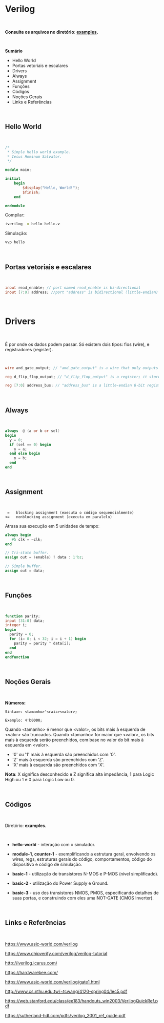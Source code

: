 
# Verilog

<!-- Language: <a href="readme.md">EN-US</a> -->

<br>

<b>Consulte os arquivos no diretório: <a href="./examples">examples</a>.</b>

<br>

<b>Sumário</b>
- Hello World
- Portas vetoriais e escalares
- Drivers
- Always
- Assignment
- Funções
- Códigos
- Noções Gerais
- Links e Referências

<br>

## Hello World

<br>

```verilog
/*
 * Simple hello world example.
 * Iesus Hominum Salvator.
 */

module main;

initial
    begin
        $display("Hello, World!");
        $finish;
    end

endmodule
```

Compilar:

```bash
iverilog -o hello hello.v
```

Simulação:

```bash
vvp hello
```

<br>

## Portas vetoriais e escalares

<br>

```verilog
inout read_enable; // port named read_enable is bi-directional
inout [7:0] address; //port "address" is bidirectional (little-endian)
```

<br>

# Drivers

<br>

É por onde os dados podem passar. Só existem dois tipos: fios (wire), e registradores (register).

<br>

```verilog
wire and_gate_output; // "and_gate_output" is a wire that only outputs

reg d_flip_flop_output; // "d_flip_flop_output" is a register; it stores and outputs a value

reg [7:0] address_bus; // "address_bus" is a little-endian 8-bit register
```

<br>

## Always

<br>

```verilog
always  @ (a or b or sel)
begin
  y = 0;
  if (sel == 0) begin
    y = a;
  end else begin
    y = b;
  end
end
```

<br>

## Assignment

<br>

```
 =   blocking assignment (executa o código sequencialmente)
<=   nonblocking assignment (executa em paralelo)
```

Atrasa sua execução em 5 unidades de tempo:

```verilog
always begin
   #5 clk = ~clk;
end
```

```verilog
// Tri-state buffer.
assign out = (enable) ? data : 1'bz;

// Simple buffer.
assign out = data;
```

<br>

## Funções

<br>

```verilog
function parity;
input [31:0] data;
integer i;
begin
  parity = 0;
  for (i= 0; i < 32; i = i + 1) begin
    parity = parity ^ data[i];
  end
end
endfunction
```

<br>

## Noções Gerais

<br>

<b>Números:</b>

```
Sintaxe: <tamanho>'<raiz><valor>;

Exemplo: 4'b0000;
```

Quando \<tamanho\> é menor que \<valor\>, os bits mais à esquerda de \<valor\> são truncados. Quando \<tamanho\> for maior que \<valor\>, os bits mais à esquerda serão preenchidos, com base no valor do bit mais à esquerda em \<valor\>.

- '0' ou '1' mais à esquerda são preenchidos com '0'.
- 'Z' mais à esquerda são preenchidos com 'Z'.
- 'X' mais à esquerda são preenchidos com 'X'.

<b>Nota:</b> X significa desconhecido e Z significa alta impedância, 1 para Logic High ou 1 e 0 para Logic Low ou 0.

<br>

## Códigos

<br>

Diretório: <b>examples</b>.

<br>

- <b>hello-world</b> - interação com o simulador.

- <b>module-1</b>, <b>counter-1</b> - exemplificando a estrutura geral, envolvendo os wires, regs, estruturas gerais do código, comportamentos, código do dispositivo e código de simulação.

- <b>basic-1</b> - utilização de transistores N-MOS e P-MOS (nível simplificado).

- <b>basic-2</b> - utilização do Power Supply e Ground.

- <b>basic-3</b> - uso dos transistores NMOS, PMOS, especificando detalhes de suas portas, e construindo com eles uma NOT-GATE (CMOS Inverter).

<br>

## Links e Referências

<br>

https://www.asic-world.com/verilog

https://www.chipverify.com/verilog/verilog-tutorial

http://iverilog.icarus.com/

https://hardwarebee.com/

https://www.asic-world.com/verilog/gate1.html

http://www.cs.nthu.edu.tw/~tcwang/4120-spring04/lec5.pdf

https://web.stanford.edu/class/ee183/handouts_win2003/VerilogQuickRef.pdf

https://sutherland-hdl.com/pdfs/verilog_2001_ref_guide.pdf


